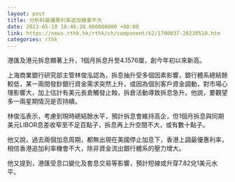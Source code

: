 ```yaml
---
layout: post
title: 分析料最優惠利率追加機會不大
date: 2023-05-10 18:46:28.000000000 +08:00
link: https://news.rthk.hk/rthk/ch/component/k2/1700037-20230510.htm
categories: rthk
---
```


港匯及港元拆息顯著上升，1個月拆息升至4.1576厘，創今年初以來新高。

上海商業銀行研究部主管林俊泓認為，拆息抽升受多個因素影響，銀行體系總結餘較低，某一兩間發鈔銀行資金需求突然上升，或因為個別客戶資金調動，對市場心理影響大，加上估計有美元長倉觸發止蝕，拆倉活動導致拆息急升。他說，要觀望多一兩星期情況是否持續。

林俊泓表示，考慮到現時總結餘水平，預計拆息會維持高企，但1個月拆息與同期美元LIBOR息差收窄至不足百點子，拆息再上升空間不大，或有數十點子。

他又說，過去兩個加息周期，都無出現在美國停止加息下，香港上調最優惠利率，相信香港追加利率機會不大，除非資金流出銀行體系的壓力增大。

他又提到，港匯受息口變化及套息交易等影響，預計短線或升穿7.82兌1美元水平。
